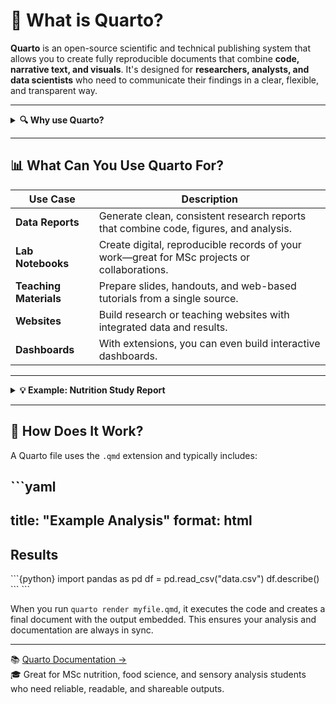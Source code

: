 # 📝 What is Quarto?

**Quarto** is an open-source scientific and technical publishing system that allows you to create fully reproducible documents that combine **code, narrative text, and visuals**. It's designed for **researchers, analysts, and data scientists** who need to communicate their findings in a clear, flexible, and transparent way.

---

<details>
<summary><strong>🔍 Why use Quarto?</strong></summary>

#### ✅ **Key Features of Quarto**:

- **Integrates code and text**: You can mix code chunks (e.g., Python, R) with Markdown-formatted narrative.
- **Supports multiple languages**: Python, R, Julia, and Observable JavaScript.
- **Reproducible**: When rendered, Quarto re-runs the code and embeds the updated results in the document.
- **Flexible output formats**: HTML, PDF, MS Word, slides, and even books or websites.
- **Version control-friendly**: Plain text `.qmd` files play well with Git and GitHub.
- **Interactive**: Can be extended with Shiny apps, interactive widgets, or even interactive Python plots via Plotly or Bokeh.

</details>

---

## 📊 What Can You Use Quarto For?

| Use Case | Description |
|----------|-------------|
| **Data Reports** | Generate clean, consistent research reports that combine code, figures, and analysis. |
| **Lab Notebooks** | Create digital, reproducible records of your work—great for MSc projects or collaborations. |
| **Teaching Materials** | Prepare slides, handouts, and web-based tutorials from a single source. |
| **Websites** | Build research or teaching websites with integrated data and results. |
| **Dashboards** | With extensions, you can even build interactive dashboards. |

---

<details>
<summary><strong>💡 Example: Nutrition Study Report</strong></summary>

Imagine you've analysed data on polyphenol intake from the NDNS dataset. Using Quarto, you could:

- Load your dataset with Python
- Run statistical models
- Generate plots and tables
- Write up your interpretation
- Render a beautiful, standalone report in HTML or PDF format  
—all from a single `.qmd` file!

</details>

---

## 💾 How Does It Work?

A Quarto file uses the `.qmd` extension and typically includes:

\`\`\`yaml
---
title: "Example Analysis"
format: html
---

## Results

\`\`\`{python}
import pandas as pd
df = pd.read_csv("data.csv")
df.describe()
\`\`\`
\`\`\`

When you run `quarto render myfile.qmd`, it executes the code and creates a final document with the output embedded. This ensures your analysis and documentation are always in sync.

---

📚 [Quarto Documentation →](https://quarto.org)  
🎓 Great for MSc nutrition, food science, and sensory analysis students who need reliable, readable, and shareable outputs.
